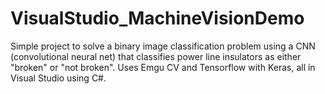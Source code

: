 # VisualStudio_MachineVisionDemo
Simple project to solve a binary image classification problem using a CNN (convolutional neural net) that classifies power line insulators as either "broken" or "not broken". Uses Emgu CV and Tensorflow with Keras, all in Visual Studio using C#.
